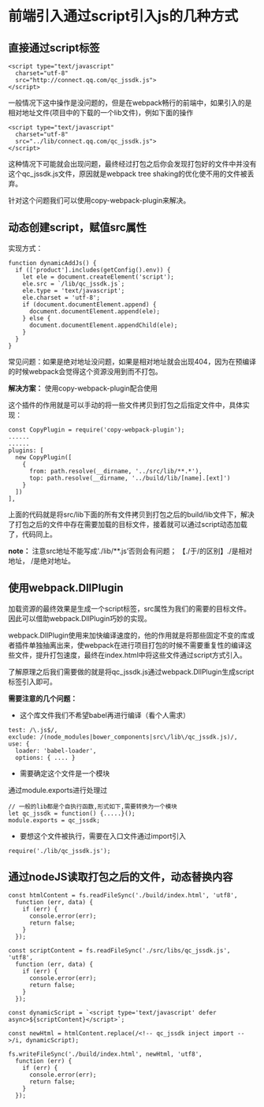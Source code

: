 # 前端引入通过script引入js的几种方式

## 直接通过script标签
```
<script type="text/javascript" 
  charset="utf-8"
  src="http://connect.qq.com/qc_jssdk.js">
</script>
```
一般情况下这中操作是没问题的，但是在webpack畅行的前端中，如果引入的是相对地址文件(项目中的下载的一个lib文件)，例如下面的操作
```
<script type="text/javascript" 
  charset="utf-8"
  src="../lib/connect.qq.com/qc_jssdk.js">
</script>
```
这种情况下可能就会出现问题，最终经过打包之后你会发现打包好的文件中并没有这个qc_jssdk.js文件，原因就是webpack tree shaking的优化使不用的文件被丢弃。

针对这个问题我们可以使用copy-webpack-plugin来解决。

## 动态创建script，赋值src属性

实现方式：
```
function dynamicAddJs() {
  if (['product'].includes(getConfig().env)) {
    let ele = document.createElement('script');
    ele.src = `/lib/qc_jssdk.js`;
    ele.type = 'text/javascript';
    ele.charset = 'utf-8';
    if (document.documentElement.append) {
      document.documentElement.append(ele);
    } else {
      document.documentElement.appendChild(ele);
    }
  }
}
```
常见问题：如果是绝对地址没问题，如果是相对地址就会出现404，因为在预编译的时候webpack会觉得这个资源没用到而不打包。

**解决方案：** 使用copy-webpack-plugin配合使用

这个插件的作用就是可以手动的将一些文件拷贝到打包之后指定文件中，具体实现：
```
const CopyPlugin = require('copy-webpack-plugin');
......
......
plugins: [
  new CopyPlugin([
    {
      from: path.resolve(__dirname, '../src/lib/**.*'),
      top: path.resolve(__dirname, '../build/lib/[name].[ext]')
    }
  ])
],
```
上面的代码就是将src/lib下面的所有文件拷贝到打包之后的build/lib文件下，解决了打包之后的文件中存在需要加载的目标文件，接着就可以通过script动态加载了，代码同上。

**note：** 注意src地址不能写成'./lib/**.js’否则会有问题；
【./于/的区别】./是相对地址， /是绝对地址。

## 使用webpack.DllPlugin
加载资源的最终效果是生成一个script标签，src属性为我们的需要的目标文件。因此可以借助webpack.DllPlugin巧妙的实现。

webpack.DllPlugin使用来加快编译速度的，他的作用就是将那些固定不变的库或者插件单独抽离出来，使webpack在进行项目打包的时候不需要重复性的编译这些文件，提升打包速度，最终在index.html中将这些文件通过script方式引入。

了解原理之后我们需要做的就是将qc_jssdk.js通过webpack.DllPlugin生成script标签引入即可。

**需要注意的几个问题：**

- 这个库文件我们不希望babel再进行编译（看个人需求）
```
test: /\.js$/,
exclude: /(node_modules|bower_components|src\/lib\/qc_jssdk.js)/,
use: {
  loader: 'babel-loader',
  options: { .... }
```
- 需要确定这个文件是一个模块

通过module.exports进行处理过

```
// 一般的lib都是个自执行函数,形式如下,需要转换为一个模块
let qc_jssdk = function() {.....}();
module.exports = qc_jssdk; 
```

- 要想这个文件被执行，需要在入口文件通过import引入
```
require('./lib/qc_jssdk.js');
```

## 通过nodeJS读取打包之后的文件，动态替换内容

```
const htmlContent = fs.readFileSync('./build/index.html', 'utf8', 
  function (err, data) {
    if (err) {
      console.error(err);
      return false;
    }
  });

const scriptContent = fs.readFileSync('./src/libs/qc_jssdk.js', 'utf8', 
  function (err, data) {
    if (err) {
      console.error(err);
      return false;
    }
  });

const dynamicScript = `<script type='text/javascript' defer async>${scriptContent}</script>`;

const newHtml = htmlContent.replace(/<!-- qc_jssdk inject import -->/i, dynamicScript);

fs.writeFileSync('./build/index.html', newHtml, 'utf8', 
  function (err) {
    if (err) {
      console.error(err);
      return false;
    }
  });
```
